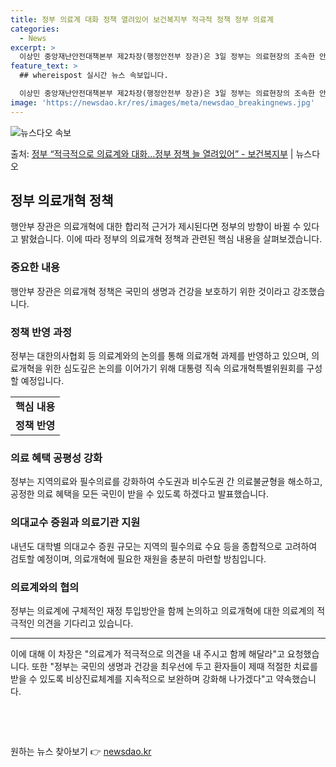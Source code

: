 ```yaml
---
title: 정부 의료계 대화 정책 열려있어 보건복지부 적극적 정책 정부 의료계
categories:
  - News
excerpt: >
  이상민 중앙재난안전대책본부 제2차장(행정안전부 장관)은 3일 정부는 의료현장의 조속한 안정을 위해 적극적으로…
feature_text: >
  ## whereispost 실시간 뉴스 속보입니다.

  이상민 중앙재난안전대책본부 제2차장(행정안전부 장관)은 3일 정부는 의료현장의 조속한 안정을 위해 적극적으로…
image: 'https://newsdao.kr/res/images/meta/newsdao_breakingnews.jpg'
---
```


![뉴스다오 속보](https://newsdao.kr/res/images/meta/newsdao_breakingnews.jpg)

<p>출처: <a href="https://newsdao.kr/3499" rel="dofollow">정부 “적극적으로 의료계와 대화…정부 정책 늘 열려있어”  - 보건복지부</a> | 뉴스다오</p>

<h2 data-ke-size="size26">정부 의료개혁 정책</h2>
<p data-ke-size="size16">행안부 장관은 의료개혁에 대한 합리적 근거가 제시된다면 정부의 방향이 바뀔 수 있다고 밝혔습니다. 이에 따라 정부의 의료개혁 정책과 관련된 핵심 내용을 살펴보겠습니다.</p>

<h3>중요한 내용</h3>
<p data-ke-size="size16">행안부 장관은 의료개혁 정책은 국민의 생명과 건강을 보호하기 위한 것이라고 강조했습니다.</p>

<h3>정책 반영 과정</h3>
<p data-ke-size="size16">정부는 대한의사협회 등 의료계와의 논의를 통해 의료개혁 과제를 반영하고 있으며, 의료개혁을 위한 심도깊은 논의를 이어가기 위해 대통령 직속 의료개혁특별위원회를 구성할 예정입니다.</p>

<table>
	<tr>
    	<td style="text-align: center; height: 17px;"><b>핵심 내용</b></td>
	</tr>
	<tr>
    	<td style="text-align: center; height: 17px;"><b>정책 반영</b></td>
	</tr>
</table>

<h3>의료 혜택 공평성 강화</h3>
<p data-ke-size="size16">정부는 지역의료와 필수의료를 강화하여 수도권과 비수도권 간 의료불균형을 해소하고, 공정한 의료 혜택을 모든 국민이 받을 수 있도록 하겠다고 발표했습니다.</p>

<h3>의대교수 증원과 의료기관 지원</h3>
<p data-ke-size="size16">내년도 대학별 의대교수 증원 규모는 지역의 필수의료 수요 등을 종합적으로 고려하여 검토할 예정이며, 의료개혁에 필요한 재원을 충분히 마련할 방침입니다.</p>

<h3>의료계와의 협의</h3>
<p data-ke-size="size16">정부는 의료계에 구체적인 재정 투입방안을 함께 논의하고 의료개혁에 대한 의료계의 적극적인 의견을 기다리고 있습니다.</p>

<hr>
<p data-ke-size="size16">이에 대해 이 차장은 "의료계가 적극적으로 의견을 내 주시고 함께 해달라"고 요청했습니다. 또한 "정부는 국민의 생명과 건강을 최우선에 두고 환자들이 제때 적절한 치료를 받을 수 있도록 비상진료체계를 지속적으로 보완하며 강화해 나가겠다"고 약속했습니다.</p>
<p data-ke-size="size16">&nbsp;</p>
<p data-ke-size="size16">&nbsp;</p> 

원하는 뉴스 찾아보기 👉 <a href="https://newsdao.kr" rel="dofollow">newsdao.kr</a>



